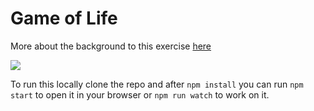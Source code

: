 # Game of Life

More about the background to this exercise [here](https://en.wikipedia.org/wiki/Conway%27s_Game_of_Life#Examples_of_patterns)

![](https://user-images.githubusercontent.com/4499581/30006680-b21d3b4e-90f5-11e7-8544-0fa33a8f83a6.png)

To run this locally clone the repo and after `npm install` you can run `npm start` to open it in your browser or `npm run watch` to work on it.
